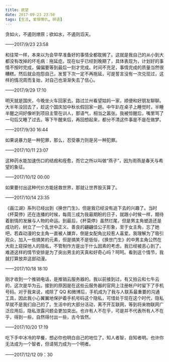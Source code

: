 ```yaml
---
title: 欲望
date: 2017-09-23 23:50
tags: [生活, 爱恨情仇, 碎语]
---
```


贪如火，不遏则燎原；欲如水，不遏则滔天。


<!--more-->


——2017/9/23 23:58

和往常一样，本来以为会早早准备好的事情全都耽搁了。这就是我自己的从小到大都没有改掉的坏毛病：拖延症。现在似乎已经到晚期了，具体表现为，计划好的事情不按时完成，偏偏要等到最后一刻才完成。时间不充足，事情完成的质量当然很糟糕。然后就会抱怨自己，发誓下次一定不再拖延，可是誓言没有一次兑现过，这样的情况周而复始，对自己也渐渐失去了信心。

——2017/9/29 17:10

明天就是国庆，今晚坐火车回家去。路过兰州看望姑妈一家，顺便和好朋友聊聊。大半年没回去了，趁这个国庆加中秋长假回家一趟。中午趴在桌子上睡觉时，半睡半醒之间好像听到项目主管在训人，那语气，相当之嚣张。我被惊醒后，嘴里骂了一句后又睡了过去。等下午醒来后，再回想起来，都分不清这件事是不是在做梦。

——2017/9/30 16:44

如果说暴力是一种犯罪，那么，忍受暴力则是另一种犯罪。

——2017/10/11 23:07

这种药水能加速伤口的结痂和痊愈，而它之所以叫做“燕子”，因为雨燕是春天与希望的象征。

——2017/10/12 00:00

如果要付出这种代价方能拯救世界，那就让世界毁灭算了。

——2017/10/14 23:35

《画江湖》系列已经出到《换世门生》，但是我已经没有追下去的兴趣了。当时《杯莫停》还在连播的时候，每周三成为我最期盼的日子，就跟小时候一样，期待着剧情的发展与人物的命运。到最后，《杯莫停》虽然烂尾，但是男主角塑造还是成功的，树立了一个乱世中正义、善良的翩翩佳公子形象，至于女主角，忘了她吧，若森动漫的女主角一直被人嫌弃，倒是女配角比较惹人喜爱。我理解为了吸引观众，加入一些搞笑的元素，但是搞笑不是低俗，《换世门生》的中男主角公然在大街上窥探他人的隐私，不管制作方是出于什么因素的考虑，我已经被恶心到了。难道这样的情节安排是为了突出男主的天真和好奇心吗？呵呵。看到这个情节，我就打算放弃这部动漫。

——2017/10/18 18:10

刚才收到一个推销电话，是推销云服务器的。我以前接到过，有又拍云和七牛云的，这次是华为云。接到的原因是在这些云服务器的官网上注册帐户时留下了手机号码。对于我来说，戒除了 QQ 和微博后，手机成为了我与人联系最重要的沟通工具，因此我小心翼翼地保护着手机号码这个隐私，可惜处于现在这个时代，隐私早就不是我们自己的了。生活中的大部分活动，离不开互联网，等到将来物联网广泛应用后，隐私泄露问题会更加突出。也许有人不在乎，可是并不代表所有人不在乎，得到一些，自然得付出一些，古今皆然。

——2017/10/20 17:19

吃下手中冰冷的早餐，想必你也明白自己的地位了。知人者智，自知者明。也许你无法成为一个智者，但请努力成为一个明者。

——2017/12/12 09：30
